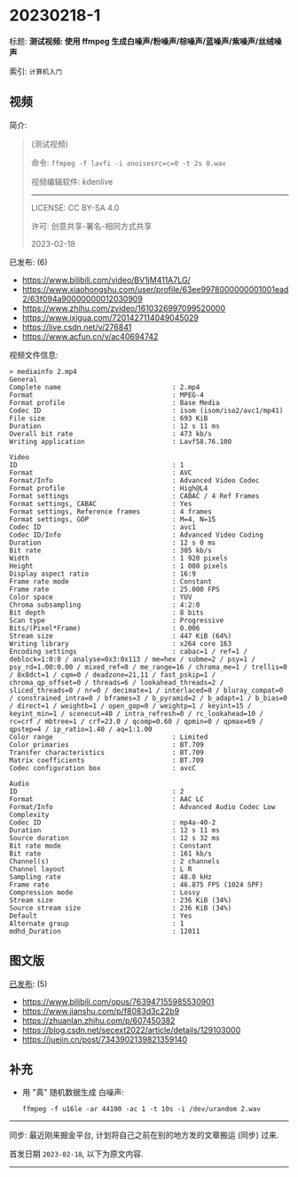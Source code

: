 # 20230218-1

标题:
**测试视频: 使用 ffmpeg 生成白噪声/粉噪声/棕噪声/蓝噪声/紫噪声/丝绒噪声**

索引: `计算机入门`


## 视频

简介:

> (测试视频)
>
> 命令: `ffmpeg -f lavfi -i anoisesrc=c=0 -t 2s 0.wav`
>
> 视频编辑软件: kdenlive
>
> ----
>
> LICENSE: CC BY-SA 4.0
>
> 许可: 创意共享-署名-相同方式共享
>
> 2023-02-18

已发布: (6)
+ <https://www.bilibili.com/video/BV1jM411A7LG/>
+ <https://www.xiaohongshu.com/user/profile/63ee9978000000001001ead2/63f094a90000000012030909>
+ <https://www.zhihu.com/zvideo/1610326997099520000>
+ <https://www.ixigua.com/7201427114049045029>
+ <https://live.csdn.net/v/276841>
+ <https://www.acfun.cn/v/ac40694742>

视频文件信息:

```
> mediainfo 2.mp4
General
Complete name                            : 2.mp4
Format                                   : MPEG-4
Format profile                           : Base Media
Codec ID                                 : isom (isom/iso2/avc1/mp41)
File size                                : 693 KiB
Duration                                 : 12 s 11 ms
Overall bit rate                         : 473 kb/s
Writing application                      : Lavf58.76.100

Video
ID                                       : 1
Format                                   : AVC
Format/Info                              : Advanced Video Codec
Format profile                           : High@L4
Format settings                          : CABAC / 4 Ref Frames
Format settings, CABAC                   : Yes
Format settings, Reference frames        : 4 frames
Format settings, GOP                     : M=4, N=15
Codec ID                                 : avc1
Codec ID/Info                            : Advanced Video Coding
Duration                                 : 12 s 0 ms
Bit rate                                 : 305 kb/s
Width                                    : 1 920 pixels
Height                                   : 1 080 pixels
Display aspect ratio                     : 16:9
Frame rate mode                          : Constant
Frame rate                               : 25.000 FPS
Color space                              : YUV
Chroma subsampling                       : 4:2:0
Bit depth                                : 8 bits
Scan type                                : Progressive
Bits/(Pixel*Frame)                       : 0.006
Stream size                              : 447 KiB (64%)
Writing library                          : x264 core 163
Encoding settings                        : cabac=1 / ref=1 / deblock=1:0:0 / analyse=0x3:0x113 / me=hex / subme=2 / psy=1 / psy_rd=1.00:0.00 / mixed_ref=0 / me_range=16 / chroma_me=1 / trellis=0 / 8x8dct=1 / cqm=0 / deadzone=21,11 / fast_pskip=1 / chroma_qp_offset=0 / threads=6 / lookahead_threads=2 / sliced_threads=0 / nr=0 / decimate=1 / interlaced=0 / bluray_compat=0 / constrained_intra=0 / bframes=3 / b_pyramid=2 / b_adapt=1 / b_bias=0 / direct=1 / weightb=1 / open_gop=0 / weightp=1 / keyint=15 / keyint_min=1 / scenecut=40 / intra_refresh=0 / rc_lookahead=10 / rc=crf / mbtree=1 / crf=23.0 / qcomp=0.60 / qpmin=0 / qpmax=69 / qpstep=4 / ip_ratio=1.40 / aq=1:1.00
Color range                              : Limited
Color primaries                          : BT.709
Transfer characteristics                 : BT.709
Matrix coefficients                      : BT.709
Codec configuration box                  : avcC

Audio
ID                                       : 2
Format                                   : AAC LC
Format/Info                              : Advanced Audio Codec Low Complexity
Codec ID                                 : mp4a-40-2
Duration                                 : 12 s 11 ms
Source duration                          : 12 s 32 ms
Bit rate mode                            : Constant
Bit rate                                 : 161 kb/s
Channel(s)                               : 2 channels
Channel layout                           : L R
Sampling rate                            : 48.0 kHz
Frame rate                               : 46.875 FPS (1024 SPF)
Compression mode                         : Lossy
Stream size                              : 236 KiB (34%)
Source stream size                       : 236 KiB (34%)
Default                                  : Yes
Alternate group                          : 1
mdhd_Duration                            : 12011
```


## 图文版

[已发布](./a.md): (5)

+ <https://www.bilibili.com/opus/763947155985530901>
+ <https://www.jianshu.com/p/f8083d3c22b9>
+ <https://zhuanlan.zhihu.com/p/607450382>
+ <https://blog.csdn.net/secext2022/article/details/129103000>
+ <https://juejin.cn/post/7343902139821359140>

## 补充

+ 用 "真" 随机数据生成 白噪声:

  `ffmpeg -f u16le -ar 44100 -ac 1 -t 10s -i /dev/urandom 2.wav`

----

同步: 最近刚来掘金平台, 计划将自己之前在别的地方发的文章搬运 (同步) 过来.

首发日期 `2023-02-18`, 以下为原文内容.

----
